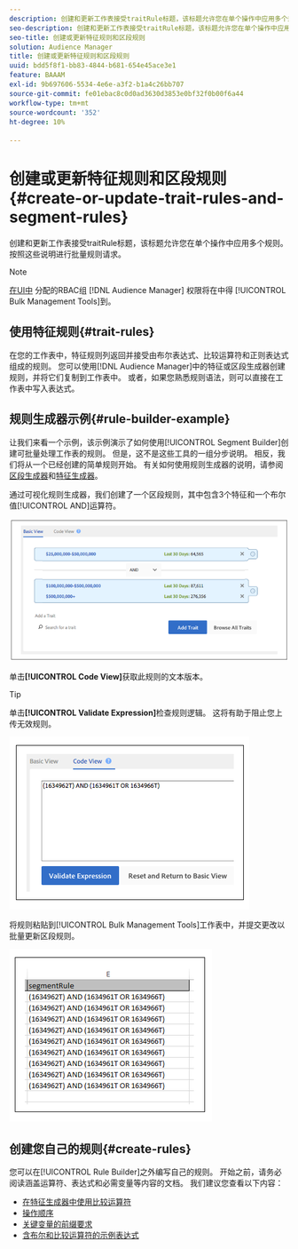 ```yaml
---
description: 创建和更新工作表接受traitRule标题，该标题允许您在单个操作中应用多个规则。 按照这些说明进行批量规则请求。
seo-description: 创建和更新工作表接受traitRule标题，该标题允许您在单个操作中应用多个规则。 按照这些说明进行批量规则请求。
seo-title: 创建或更新特征规则和区段规则
solution: Audience Manager
title: 创建或更新特征规则和区段规则
uuid: bdd5f8f1-bb83-4844-b681-654e45ace3e1
feature: BAAAM
exl-id: 9b697606-5534-4e6e-a3f2-b1a4c26bb707
source-git-commit: fe01ebac8c0d0ad3630d3853e0bf32f0b00f6a44
workflow-type: tm+mt
source-wordcount: '352'
ht-degree: 10%

---
```


# 创建或更新特征规则和区段规则{#create-or-update-trait-rules-and-segment-rules}

创建和更新工作表接受traitRule标题，该标题允许您在单个操作中应用多个规则。 按照这些说明进行批量规则请求。

<!-- 

<p>c_bulk_rules.xml </p>

 -->

>[!NOTE]
>
>[在UI中](../../features/administration/administration-overview.md) 分配的RBAC组 [!DNL Audience Manager] 权限将在中得 [!UICONTROL Bulk Management Tools]到。

## 使用特征规则{#trait-rules}

在您的工作表中，特征规则列返回并接受由布尔表达式、比较运算符和正则表达式组成的规则。 您可以使用[!DNL Audience Manager]中的特征或区段生成器创建规则，并将它们复制到工作表中。 或者，如果您熟悉规则语法，则可以直接在工作表中写入表达式。

## 规则生成器示例{#rule-builder-example}

让我们来看一个示例，该示例演示了如何使用[!UICONTROL Segment Builder]创建可批量处理工作表的规则。 但是，这不是这些工具的一组分步说明。 相反，我们将从一个已经创建的简单规则开始。 有关如何使用规则生成器的说明，请参阅[区段生成器](../../features/segments/segment-builder.md)和[特征生成器](../../features/traits/about-trait-builder.md)。

通过可视化规则生成器，我们创建了一个区段规则，其中包含3个特征和一个布尔值[!UICONTROL AND]运算符。

![](assets/visualrule.png)

单击&#x200B;**[!UICONTROL Code View]**&#x200B;获取此规则的文本版本。

>[!TIP]
>
>单击&#x200B;**[!UICONTROL Validate Expression]**&#x200B;检查规则逻辑。 这将有助于阻止您上传无效规则。

![](assets/coderule.png)

将规则粘贴到[!UICONTROL Bulk Management Tools]工作表中，并提交更改以批量更新区段规则。

![](assets/segmentrule.png)

## 创建您自己的规则{#create-rules}

您可以在[!UICONTROL Rule Builder]之外编写自己的规则。 开始之前，请务必阅读涵盖运算符、表达式和必需变量等内容的文档。 我们建议您查看以下内容：

* [在特征生成器中使用比较运算符](../../features/traits/trait-comparison-operators.md)
* [操作顺序](../../features/traits/trait-operator-precedence.md)
* [关键变量的前缀要求](../../features/traits/trait-variable-prefixes.md)
* [含布尔和比较运算符的示例表达式](../../features/traits/trait-expression-samples.md)
